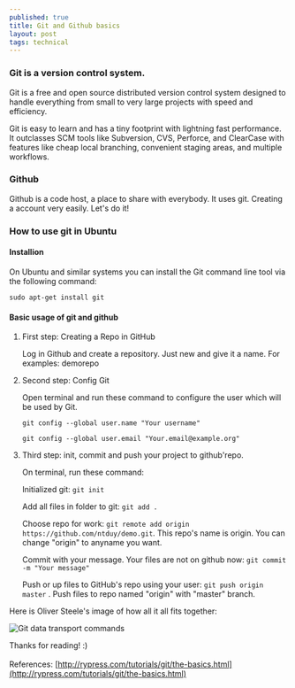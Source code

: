 ```yaml
---
published: true
title: Git and Github basics
layout: post
tags: technical
---
```


### Git is a version control system.

Git is a free and open source distributed version control system designed to handle everything from small to very large projects with speed and efficiency.

Git is easy to learn and has a tiny footprint with lightning fast performance. It outclasses SCM tools like Subversion, CVS, Perforce, and ClearCase with features like cheap local branching, convenient staging areas, and multiple workflows.

### Github
Github is a code host, a place to share with everybody. It uses git. Creating a account very easily. Let's do it!

### How to use git in Ubuntu

#### Installion

On Ubuntu and similar systems you can install the Git command line tool via the following command:

```sudo apt-get install git```

#### Basic usage of git and github

1. First step: Creating a Repo in GitHub

	Log in Github and create a repository. Just new and give it a name. For examples: demorepo

2. Second step: Config Git

	Open terminal and run these command to configure the user which will be used by Git.

	```git config --global user.name "Your username"```

	```git config --global user.email "Your.email@example.org"```

3. Third step: init, commit and push your project to github'repo.

	On terminal, run these command:

	Initialized git: ```git init```

	Add all files in folder to git: ```git add .```

	Choose repo for work: ```git remote add origin https://github.com/ntduy/demo.git```. This repo's name is origin. You can change "origin" to anyname you want.

	Commit with your message. Your files are not on github now: ```git commit -m "Your message"```

	Push or up files to GitHub's repo using your user: ```git push origin master``` . Push files to repo named "origin" with "master" branch.

Here is Oliver Steele's image of how all it all fits together:

![Git data transport commands](http://i.stack.imgur.com/XwVzT.png "Oliver Steele's image")

Thanks for reading! :)
<br><br>
References: [http://rypress.com/tutorials/git/the-basics.html](http://rypress.com/tutorials/git/the-basics.html)



